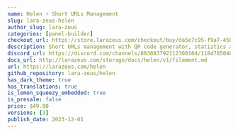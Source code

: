 ```yaml
---
name: Helen ⚡️ Short URLs Management
slug: lara-zeus-helen
author_slug: lara-zeus
categories: [panel-builder]
checkout_url: https://store.larazeus.com/checkout/buy/da5e7c95-f9a7-4502-b494-5b2152df1949?embed=1&media=0&logo=0&desc=0
description: Short URLs management with QR code generator, statistics and custom actions
discord_url: https://discord.com/channels/883083792112300104/1184785048210264125
docs_url: http://larazeus.com/storage/docs/helen/v1/filament.md
url: https://larazeus.com/helen
github_repository: lara-zeus/helen
has_dark_theme: true
has_translations: true
is_lemon_squeezy_embedded: true
is_presale: false
price: $49.00
versions: [3]
publish_date: 2023-12-01
---
```

